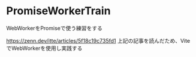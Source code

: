 # PromiseWorkerTrain
WebWorkerをPromiseで使う練習をする

https://zenn.dev/itte/articles/5f18c19c735fd1
上記の記事を読んだため、ViteでWebWorkerを使用し実践する
